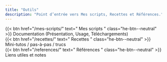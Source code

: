 ```yaml
---
title: "Outils"
description: "Point d’entrée vers Mes scripts, Recettes et Références."
---
```


<div class="tools-list">
  <div class="tool-item">
    {{< btn href="/mes-scripts/" text=" Mes scripts " class="he-btn--neutral" >}}
    <span>Documentation (Présentation, Usage, Téléchargements)</span>
  </div>

  <div class="tool-item">
    {{< btn href="/recettes/" text=" Recettes " class="he-btn--neutral" >}}
    <span>Mini-tutos / pas-à-pas / trucs</span>
  </div>

  <div class="tool-item">
    {{< btn href="/references/" text=" Références " class="he-btn--neutral" >}}
    <span>Liens utiles et notes</span>
  </div>
</div>


